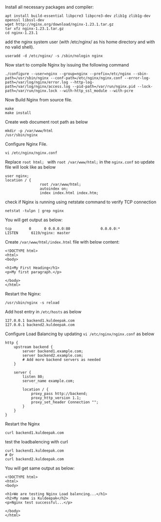 Install all necessary packages and compiler:
```
apt install build-essential libpcre3 libpcre3-dev zlib1g zlib1g-dev openssl libssl-dev
wget http://nginx.org/download/nginx-1.23.1.tar.gz
tar xfz nginx-1.23.1.tar.gz
cd nginx-1.23.1
```

add the nginx system user (with /etc/nginx/ as his home directory and with no valid shell).
```
useradd -d /etc/nginx/ -s /sbin/nologin nginx
```
Now start to compile Nginx by issuing the following command

```
./configure --user=nginx --group=nginx --prefix=/etc/nginx --sbin-path=/usr/sbin/nginx --conf-path=/etc/nginx/nginx.conf --error-log-path=/var/log/nginx/error.log --http-log-path=/var/log/nginx/access.log --pid-path=/var/run/nginx.pid --lock-path=/var/run/nginx.lock --with-http_ssl_module --with-pcre
```

Now Build Nginx from source file.

```
make
make install
```
Create web document root path as below
```
mkdir -p /var/www/html
/usr/sbin/nginx
```

Configure Nginx File.
```
vi /etc/nginx/nginx.conf
```
Replace ```root html; ``` with ```root /var/www/html;``` in the ```nginx.conf``` so update file will look like as below

```
user nginx;
location / {
                root /var/www/html;
                autoindex on;
                index index.html index.htm;
```

 check if Nginx is running using netstate command to verify TCP connection

 ```
netstat -tulpn | grep nginx
```
You will get output as below:
```
tcp        0      0 0.0.0.0:80              0.0.0.0:*               LISTEN      6119/nginx: master  
```
Create ```/var/www/html/index.html``` file with below content:

```
<!DOCTYPE html>
<html>
<body>

<h1>My First Heading</h1>
<p>My first paragraph.</p>

</body>
</html>
```

Restart the Nginx:
```
/usr/sbin/nginx -s reload
```

Add host entry in ```/etc/hosts``` as below
```
127.0.0.1 backend1.kuldeepak.com
127.0.0.1 backend2.kuldeepak.com
```

Configure Load Balancing by updating ```vi /etc/nginx/nginx.conf``` as below
```
http {
    upstream backend {
        server backend1.example.com;
        server backend2.example.com;
        # Add more backend servers as needed
    }

    server {
        listen 80;
        server_name example.com;

        location / {
            proxy_pass http://backend;
            proxy_http_version 1.1;
            proxy_set_header Connection "";
        }
    }
}
```

Restart the Nginx
```
curl backend1.kuldeepak.com
```
test the loadbalencing with curl
```
curl backend1.kuldeepak.com
# Or
curl backend2.kuldeepak.com
```
You will get same output as below:
```
<!DOCTYPE html>
<html>
<body>

<h1>We are testing Nginx Load balencing...</h1>
<h2>My name is Kuldeepak</h2>
<p>Nginx test successful...</p>

</body>
</html>
```
